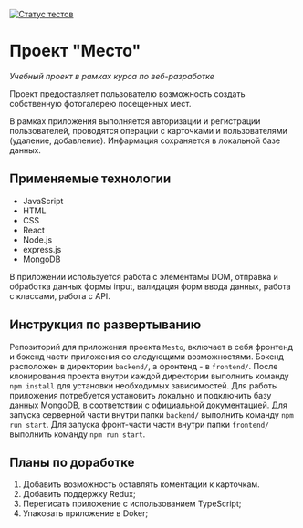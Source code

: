 [![Статус тестов](../../actions/workflows/tests.yml/badge.svg)](../../actions/workflows/tests.yml)

# Проект "Место"
  _Учебный проект в рамках курса по веб-разработке_
  
  Проект предоставляет пользователю возможность создать собственную фотогалерею посещенных мест.
  
  В рамках приложения выполняется авторизации и регистрации пользователей, проводятся операции с карточками и пользователями (удаление, добавление).
  Инфармация сохраняется в локальной базе данных. 

## Применяемые технологии
* JavaScript
* HTML
* CSS
* React
* Node.js
* express.js
* MongoDB

В приложении используется работа с элементамы DOM, отправка и обработка данных формы input, валидация форм ввода данных, работа с классами, работа с API.

## Инструкция по развертыванию

  Репозиторий для приложения проекта `Mesto`, включает в себя фронтенд и бэкенд части приложения со следующими возможностями.
  Бэкенд расположен в директории `backend/`, а фронтенд - в `frontend/`.
  После клонирования проекта внутри каждой директории выполнить команду ```npm install``` для установки необходимых зависимостей.
  Для работы приложения потребуется установить локально и подключить базу данных MongoDB, в соответствии с официальной [документацией](https://www.mongodb.com/docs/).
  Для запуска серверной части внутри папки `backend/` выполнить команду `npm run start`.
  Для запуска фронт-части части внутри папки `frontend/` выполнить команду `npm run start`.


## Планы по доработке
1. Добавить возможность оставлять коментации к карточкам.
1. Добавить поддержку Redux;
1. Переписать приложение с использованием TypeScript;
1. Упаковать приложение в Doker;
